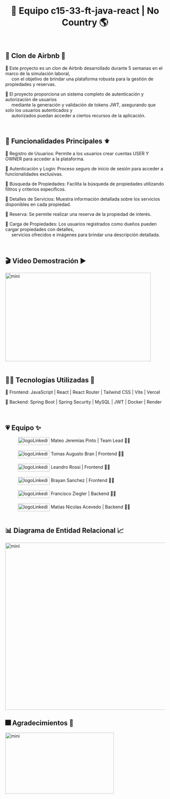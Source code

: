 
<h1 align="center">🏡 Equipo c15-33-ft-java-react | No Country 🌎</h1>

<br>

<h2> 🏰 Clon de Airbnb 🚀 </h2>

🔹 Este proyecto es un clon de Airbnb desarrollado durante 5 semanas en el marco de la simulación laboral,<br>
&nbsp;&nbsp;&nbsp;&nbsp;&nbsp;con el objetivo de brindar una plataforma robusta para la gestión de propiedades y reservas.

🔹 El proyecto proporciona un sistema completo de autenticación y autorización de usuarios <br>
&nbsp;&nbsp;&nbsp;&nbsp;&nbsp;mediante la generación y validación de tokens JWT, asegurando que solo los usuarios autenticados y <br>
&nbsp;&nbsp;&nbsp;&nbsp;&nbsp;autorizados puedan acceder a ciertos recursos de la aplicación. <br>

<br>

<h2> 🚩 Funcionalidades Principales ⚜ </h2>

🔹 Registro de Usuarios: Permite a los usuarios crear cuentas USER Y OWNER para acceder a la plataforma. <br>

🔹 Autenticación y Login: Proceso seguro de inicio de sesión para acceder a funcionalidades exclusivas. <br>

🔹 Búsqueda de Propiedades: Facilita la búsqueda de propiedades utilizando filtros y criterios específicos. <br>

🔹 Detalles de Servicios: Muestra información detallada sobre los servicios disponibles en cada propiedad. <br>

🔹 Reserva: Se permite realizar una reserva de la propiedad de interés. <br>

🔹 Carga de Propiedades: Los usuarios registrados como dueños pueden cargar propiedades con detalles, <br>
&nbsp;&nbsp;&nbsp;&nbsp;&nbsp;servicios ofrecidos e imágenes para brindar una descripción detallada.

<br>

<h2> 🎬 Video Demostración ▶ </h2>

<a href="https://youtu.be/30RxYVl8nh8" target="_blank" rel="noopener">
  <img src="https://github.com/MatiasNicolasAcevedo/c15-33-ft-java-react/assets/109118183/38039881-034e-4d19-9db3-5ee24f25fe8f" alt="mini" width="460" height="280" >
</a>

<br>
<br>

<h2> 👨‍💻 Tecnologías Utilizadas 🔮 </h2>

🔹 Frontend: JavaScript | React | React Router | Tailwind CSS | Vite | Vercel

🔹 Backend: Spring Boot | Spring Security | MySQL | JWT | Docker | Render

<br>

<h2> 💗 Equipo ✨ </h2>
<dd>
    <a href="https://www.linkedin.com/in/mateo-jeremias-pg/" target="blank"><img align="center" src="https://img.shields.io/badge/LinkedIn-0077B5?style=for-the-badge&logo=linkedin&logoColor=white" alt="logoLinkedin" width="100" height="25" target="blank"/></a>  
    Mateo Jeremías Pinto | Team Lead 👨‍💻 
</dd> <br>
<dd>
<dd>
    <a href="https://www.linkedin.com/in/tomas-augusto-bran-70745616a/" target="blank"><img align="center" src="https://img.shields.io/badge/LinkedIn-0077B5?style=for-the-badge&logo=linkedin&logoColor=white" alt="logoLinkedin" width="100" height="25" target="blank"/></a>  
    Tomas Augusto Bran | Frontend 👨‍💻 
</dd> <br>
<dd>
    <a href="https://www.linkedin.com/in/leandro-rossi-a964a020/" target="blank"><img align="center" src="https://img.shields.io/badge/LinkedIn-0077B5?style=for-the-badge&logo=linkedin&logoColor=white" alt="logoLinkedin" width="100" height="25" target="blank"/></a>  
    Leandro Rossi | Frontend 👨‍💻 
</dd> <br>
<dd>
    <a href="https://www.linkedin.com/in/brayan-sanchez-2355b1199/" target="blank"><img align="center" src="https://img.shields.io/badge/LinkedIn-0077B5?style=for-the-badge&logo=linkedin&logoColor=white" alt="logoLinkedin" width="100" height="25" target="blank"/></a>  
    Brayan Sanchez | Frontend 👨‍💻 
</dd> <br>
<dd>
    <a href="https://www.linkedin.com/in/franciscoziegler/" target="blank"><img align="center" src="https://img.shields.io/badge/LinkedIn-0077B5?style=for-the-badge&logo=linkedin&logoColor=white" alt="logoLinkedin" width="100" height="25" target="blank"/></a>  
    Francisco Ziegler | Backend 👨‍💻 
</dd> <br>
<dd>
    <a href="https://www.linkedin.com/in/matias-nicolas-acevedo/" target="blank"><img align="center" src="https://img.shields.io/badge/LinkedIn-0077B5?style=for-the-badge&logo=linkedin&logoColor=white" alt="logoLinkedin" width="100" height="25" target="blank"/></a>  
    Matias Nicolas Acevedo | Backend 👨‍💻 
</dd> 

<br>

<h2> 📊 Diagrama de Entidad Relacional 📈 </h2>

<img src="https://github.com/MatiasNicolasAcevedo/c15-33-ft-java-react/assets/109118183/fcf1236a-bc8b-42c3-9ddf-b5189bab03d1" alt="mini" width="660" height="529">

<br>

<h2> 🎆 Agradecimientos 🎇 </h2>

<a href="https://www.nocountry.tech/" target="_blank" rel="noopener">
  <img src="https://github.com/MatiasNicolasAcevedo/c15-33-ft-java-react/assets/109118183/78225588-8306-4cf4-a56e-1e3edd293068" alt="mini" width="343" height="193">
</a>



